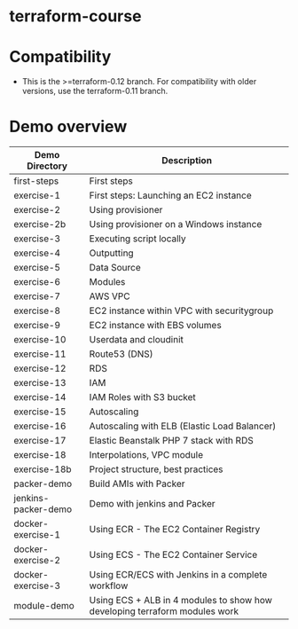 # terraform-course

# Compatibility

* This is the >=terraform-0.12 branch. For compatibility with older versions, use the terraform-0.11 branch.

# Demo overview
Demo Directory | Description
------------ | -------------
first-steps | First steps
exercise-1 | First steps: Launching an EC2 instance
exercise-2 | Using provisioner
exercise-2b | Using provisioner on a Windows instance
exercise-3 | Executing script locally
exercise-4 | Outputting
exercise-5 | Data Source
exercise-6 | Modules
exercise-7 | AWS VPC
exercise-8 | EC2 instance within VPC with securitygroup
exercise-9 | EC2 instance with EBS volumes
exercise-10 | Userdata and cloudinit
exercise-11 | Route53 (DNS)
exercise-12 | RDS
exercise-13 | IAM
exercise-14 | IAM Roles with S3 bucket
exercise-15 | Autoscaling
exercise-16 | Autoscaling with ELB (Elastic Load Balancer)
exercise-17 | Elastic Beanstalk PHP 7 stack with RDS
exercise-18 | Interpolations, VPC module
exercise-18b | Project structure, best practices
packer-demo | Build AMIs with Packer
jenkins-packer-demo | Demo with jenkins and Packer
docker-exercise-1 | Using ECR - The EC2 Container Registry
docker-exercise-2 | Using ECS - The EC2 Container Service
docker-exercise-3 | Using ECR/ECS with Jenkins in a complete workflow
module-demo | Using ECS + ALB in 4 modules to show how developing terraform modules work
